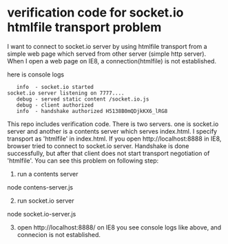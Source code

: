verification code for socket.io htmlfile transport problem
===============================

I want to connect to socket.io server by using htmlfile transport from a simple web page which served from other server (simple http server).
When I open a web page on IE8, a connection(htmlfile) is not established.

here is console logs

       info  - socket.io started
    socket.io server listening on 7777....
       debug - served static content /socket.io.js
       debug - client authorized
       info  - handshake authorized H5138B0mQDjkKX6_lRG8

This repo includes verification code. There is two servers. one is socket.io server and another is a contents server which serves index.html. I specify transport as 'htmlfile' in index.html. If you open http://localhost:8888 in IE8, browser tried to connect to socket.io server. 
Handshake is done successfully, but after that client does not start transport negotiation of 'htmlfile'.
You can see this problem on following step:

1. run a contents server

  node contens-server.js

2. run socket.io server

  node socket.io-server.js

3. open http://localhost:8888/ on IE8
   you see console logs like above, and connecion is not established.

